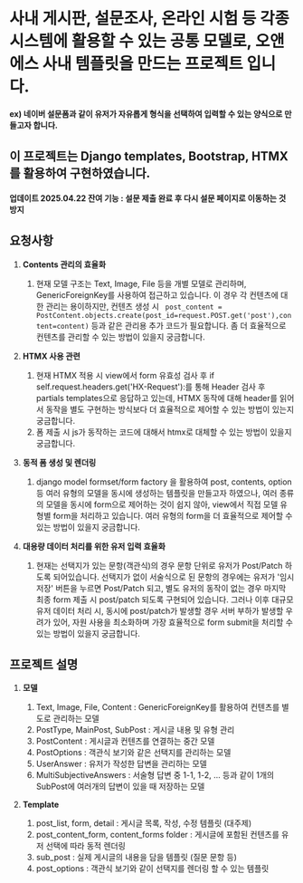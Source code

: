 # 사내 게시판, 설문조사, 온라인 시험 등 각종 시스템에 활용할 수 있는 공통 모델로, 오앤에스 사내 템플릿을 만드는 프로젝트 입니다.
#### ex) 네이버 설문폼과 같이 유저가 자유롭게 형식을 선택하여 입력할 수 있는 양식으로 만들고자 합니다.
## 이 프로젝트는 Django templates, Bootstrap, HTMX를 활용하여 구현하였습니다.

#### 업데이트 2025.04.22 잔여 기능 : 설문 제출 완료 후 다시 설문 페이지로 이동하는 것 방지

## 요청사항
1. **Contents 관리의 효율화**
   1. 현재 모델 구조는 Text, Image, File 등을 개별 모델로 관리하며, GenericForeignKey를 사용하여 접근하고 있습니다. 
     이 경우 각 컨텐츠에 대한 관리는 용이하지만, 컨텐츠 생성 시 
     ` post_content = PostContent.objects.create(post_id=request.POST.get('post'),content=content)` 등과 같은 관리용 추가 코드가 필요합니다.
     좀 더 효율적으로 컨텐츠를 관리할 수 있는 방법이 있을지 궁금합니다.

2. **HTMX 사용 관련**
   1. 현재 HTMX 적용 시 view에서 form 유효성 검사 후 if self.request.headers.get('HX-Request'):를 통해 Header 검사 후 partials templates으로 응답하고 있는데,
      HTMX 동작에 대해 header를 읽어서 동작을 별도 구현하는 방식보다 더 효율적으로 제어할 수 있는 방법이 있는지 궁금합니다.
   2. 폼 제출 시 js가 동작하는 코드에 대해서 htmx로 대체할 수 있는 방법이 있을지 궁금합니다.

3. **동적 폼 생성 및 렌더링**
   1. django model formset/form factory 을 활용하여 post, contents, option 등 여러 유형의 모델을 동시에 생성하는 템플릿을 만들고자 하였으나,
      여러 종류의 모델을 동시에 form으로 제어하는 것이 쉽지 않아, view에서 직접 모델 유형별 form을 처리하고 있습니다.
      여러 유형의 form을 더 효율적으로 제어할 수 있는 방법이 있을지 궁금합니다.
   
4. **대용량 데이터 처리를 위한 유저 입력 효율화**
   1. 현재는 선택지가 있는 문항(객관식)의 경우 문항 단위로 유저가 Post/Patch 하도록 되어있습니다.
      선택지가 없이 서술식으로 된 문항의 경우에는 유저가 '임시저장' 버튼을 누르면 Post/Patch 되고, 
      별도 유저의 동작이 없는 경우 마지막 최종 form 제출 시 post/patch 되도록 구현되어 있습니다.
      그러나 이후 대규모 유저 데이터 처리 시, 동시에 post/patch가 발생할 경우 서버 부하가 발생할 우려가 있어,
      자원 사용을 최소화하며 가장 효율적으로 form submit을 처리할 수 있는 방법이 있을지 궁금합니다.

## 프로젝트 설명
1. **모델**
   1. Text, Image, File, Content : GenericForeignKey를 활용하여 컨텐츠를 별도로 관리하는 모델
   2. PostType, MainPost, SubPost : 게시글 내용 및 유형 관리
   3. PostContent : 게시글과 컨텐츠를 연결하는 중간 모델
   4. PostOptions : 객관식 보기와 같은 선택지를 관리하는 모델
   5. UserAnswer : 유저가 작성한 답변을 관리하는 모델
   6. MultiSubjectiveAnswers : 서술형 답변 중 1-1, 1-2, ... 등과 같이 1개의 SubPost에 여러개의 답변이 있을 때 저장하는 모델

2. **Template**
   1. post_list, form, detail : 게시글 목록, 작성, 수정 템플릿 (대주제)
   2. post_content_form, content_forms folder : 게시글에 포함된 컨텐츠를 유저 선택에 따라 동적 렌더링
   3. sub_post : 실제 게시글의 내용을 담을 템플릿 (질문 문항 등)
   4. post_options : 객관식 보기와 같이 선택지를 렌더링 할 수 있는 템플릿